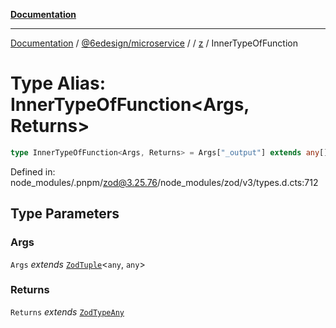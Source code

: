[**Documentation**](../../../../../README.md)

***

[Documentation](../../../../../README.md) / [@6edesign/microservice](../../../README.md) / [](../../../README.md) / [z](../README.md) / InnerTypeOfFunction

# Type Alias: InnerTypeOfFunction&lt;Args, Returns&gt;

```ts
type InnerTypeOfFunction<Args, Returns> = Args["_output"] extends any[] ? (...args) => Returns["_input"] : never;
```

Defined in: node\_modules/.pnpm/zod@3.25.76/node\_modules/zod/v3/types.d.cts:712

## Type Parameters

### Args

`Args` *extends* [`ZodTuple`](../classes/ZodTuple.md)&lt;`any`, `any`&gt;

### Returns

`Returns` *extends* [`ZodTypeAny`](ZodTypeAny.md)
